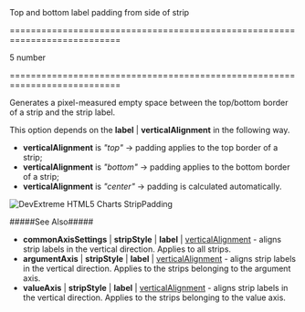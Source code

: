 <!--**
/*-------------------------------------------
    Auto-generated file. Do not modify.
-------------------------------------------

**-->
<!--d-->Top and bottom label padding from side of strip<!--/d-->
===========================================================================
<!--default-->5<!--/default-->
<!--type-->number<!--/type-->
===========================================================================

<!--shortDescription-->
Generates a pixel-measured empty space between the top/bottom border of a strip and the strip label.
<!--/shortDescription-->

<!--fullDescription-->
This option depends on the **label** | **verticalAlignment** in the following way.

- **verticalAlignment** is *"top"* &rarr; padding applies to the top border of a strip;       
- **verticalAlignment** is *"bottom"* &rarr; padding applies to the bottom border of a strip;      
- **verticalAlignment** is *"center"* &rarr; padding is calculated automatically.

![DevExtreme HTML5 Charts StripPadding](/Content/images/doc/16_1/ChartJS/StripPaddingTopBottom.png)

#####See Also#####
- **commonAxisSettings** | **stripStyle** | **label** | [verticalAlignment](/Documentation/ApiReference/Data_Visualization_Widgets/dxChart/Configuration/commonAxisSettings/stripStyle/label/#verticalAlignment) - aligns strip labels in the vertical direction. Applies to all strips.
- **argumentAxis** | **stripStyle** | **label** | [verticalAlignment](/Documentation/ApiReference/Data_Visualization_Widgets/dxChart/Configuration/argumentAxis/stripStyle/label/#verticalAlignment) - aligns strip labels in the vertical direction. Applies to the strips belonging to the argument axis.
- **valueAxis** | **stripStyle** | **label** | [verticalAlignment](/Documentation/ApiReference/Data_Visualization_Widgets/dxChart/Configuration/valueAxis/stripStyle/label/#verticalAlignment) - aligns strip labels in the vertical direction. Applies to the strips belonging to the value axis.
<!--/fullDescription-->